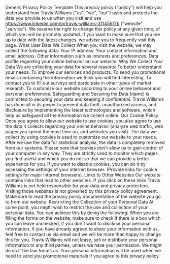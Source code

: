 Generic Privacy Policy Template
This privacy policy ("policy") will help you understand how Travis Williams ("us", "we", "our") uses and protects the data you provide to us when you visit and use https://www.linkedin.com/in/travis-williams-31145617b  ("website", "service").
We reserve the right to change this policy at any given time, of which you will be promptly updated. If you want to make sure that you are up to date with the latest changes, we advise you to frequently visit this page.
What User Data We Collect
When you visit the website, we may collect the following data:
Your IP address.
Your contact information and email address.
Other information such as interests and preferences.
Data profile regarding your online behavior on our website.
Why We Collect Your Data
We are collecting your data for several reasons:
To better understand your needs.
To improve our services and products.
To send you promotional emails containing the information we think you will find interesting.
To contact you to fill out surveys and participate in other types of market research.
To customize our website according to your online behavior and personal preferences.
Safeguarding and Securing the Data
[name] is committed to securing your data and keeping it confidential. Travis Williams has done all in its power to prevent data theft, unauthorized access, and disclosure by implementing the latest technologies and software, which help us safeguard all the information we collect online.
Our Cookie Policy
Once you agree to allow our website to use cookies, you also agree to use the data it collects regarding your online behavior (analyze web traffic, web pages you spend the most time on, and websites you visit).
The data we collect by using cookies is used to customize our website to your needs. After we use the data for statistical analysis, the data is completely removed from our systems.
Please note that cookies don't allow us to gain control of your computer in any way. They are strictly used to monitor which pages you find useful and which you do not so that we can provide a better experience for you.
If you want to disable cookies, you can do it by accessing the settings of your internet browser. (Provide links for cookie settings for major internet browsers).
Links to Other Websites
Our website contains links that lead to other websites. If you click on these links Travis Williams is not held responsible for your data and privacy protection. Visiting those websites is not governed by this privacy policy agreement. Make sure to read the privacy policy documentation of the website you go to from our website.
Restricting the Collection of your Personal Data
At some point, you might wish to restrict the use and collection of your personal data. You can achieve this by doing the following:
When you are filling the forms on the website, make sure to check if there is a box which you can leave unchecked, if you don't want to disclose your personal information.
If you have already agreed to share your information with us, feel free to contact us via email and we will be more than happy to change this for you.
Travis Williams will not lease, sell or distribute your personal information to any third parties, unless we have your permission. We might do so if the law forces us. Your personal information will be used when we need to send you promotional materials if you agree to this privacy policy.

